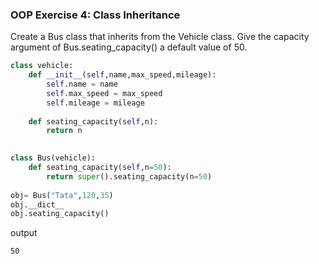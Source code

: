 ### OOP Exercise 4: Class Inheritance
Create a Bus class that inherits from the Vehicle class. Give the capacity argument of Bus.seating_capacity() a default value of 50.

```python 
class vehicle:
    def __init__(self,name,max_speed,mileage):
        self.name = name
        self.max_speed = max_speed
        self.mileage = mileage
        
    def seating_capacity(self,n):
        return n

        
class Bus(vehicle):
    def seating_capacity(self,n=50):
        return super().seating_capacity(n=50)
          
obj= Bus("Tata",120,35)
obj.__dict__
obj.seating_capacity()
```
output
```
50
```
